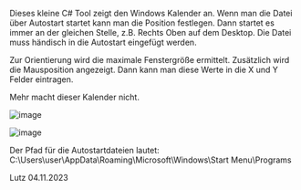 Dieses kleine C# Tool zeigt den Windows Kalender an. Wenn man die Datei über Autostart startet kann man 
die Position festlegen. Dann startet es immer an der gleichen Stelle, z.B. Rechts Oben auf dem Desktop. 
Die Datei muss händisch in die Autostart eingefügt werden.

Zur Orientierung wird die maximale Fenstergröße ermittelt. Zusätzlich wird die Mausposition angezeigt. 
Dann kann man diese Werte in die X und Y Felder eintragen.

Mehr macht dieser Kalender nicht.

![image](https://github.com/DL1RLB/MyKalender/assets/69315366/2140d48f-23f6-4c53-bdfe-843914334775)

![image](https://github.com/DL1RLB/MyKalender/assets/69315366/6a91bec7-9add-4f74-8e4c-2ca111e66fdd)


Der Pfad für die Autostartdateien lautet: C:\Users\user\AppData\Roaming\Microsoft\Windows\Start Menu\Programs

Lutz 04.11.2023

